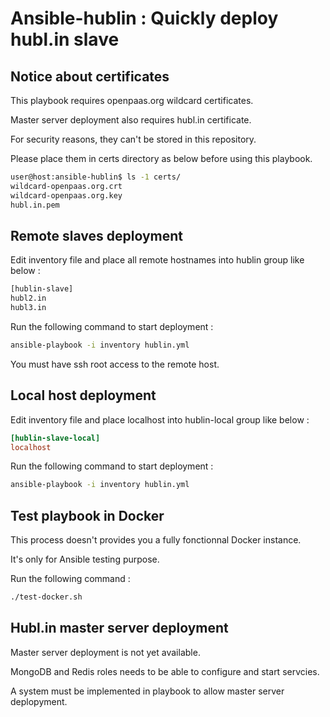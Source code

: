 Ansible-hublin : Quickly deploy hubl.in slave
=============================================

Notice about certificates
-------------------------

This playbook requires openpaas.org wildcard certificates.

Master server deployment also requires hubl.in certificate.

For security reasons, they can't be stored in this repository.

Please place them in certs directory as below before using this playbook.

```.bash
user@host:ansible-hublin$ ls -1 certs/
wildcard-openpaas.org.crt
wildcard-openpaas.org.key
hubl.in.pem
```

Remote slaves deployment
------------------------

Edit inventory file and place all remote hostnames into hublin group like below :

```.bash
[hublin-slave]
hubl2.in
hubl3.in
```

Run the following command to start deployment :

```.bash
ansible-playbook -i inventory hublin.yml
```

You must have ssh root access to the remote host.

Local host deployment
---------------------

Edit inventory file and place localhost into hublin-local group like below :

```.ini
[hublin-slave-local]
localhost
```

Run the following command to start deployment :

```.bash
ansible-playbook -i inventory hublin.yml
```

Test playbook in Docker
-----------------------

This process doesn't provides you a fully fonctionnal Docker instance.

It's only for Ansible testing purpose.

Run the following command :

```.bash
./test-docker.sh
```

Hubl.in master server deployment
--------------------------------

Master server deployment is not yet available.

MongoDB and Redis roles needs to be able to configure and start servcies.

A system must be implemented in playbook to allow master server deplopyment.

